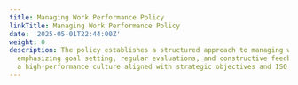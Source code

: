 ```yaml
---
title: Managing Work Performance Policy
linkTitle: Managing Work Performance Policy
date: '2025-05-01T22:44:00Z'
weight: 0
description: The policy establishes a structured approach to managing work performance,
  emphasizing goal setting, regular evaluations, and constructive feedback to foster
  a high-performance culture aligned with strategic objectives and ISO 9001 standards.
---
```



<!-- Unsupported block type: unsupported -->